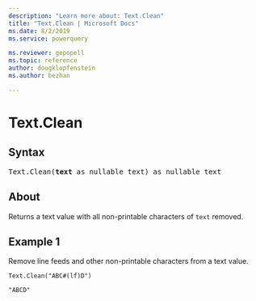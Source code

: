 ```yaml
---
description: "Learn more about: Text.Clean"
title: "Text.Clean | Microsoft Docs"
ms.date: 8/2/2019
ms.service: powerquery

ms.reviewer: gepopell
ms.topic: reference
author: dougklopfenstein
ms.author: bezhan

---
```

# Text.Clean

## Syntax

<pre>
Text.Clean(<b>text</b> as nullable text) as nullable text
</pre>
  
## About  
Returns a text value with all non-printable characters of `text` removed.

## Example 1
Remove line feeds and other non-printable characters from a text value.

```powerquery-m
Text.Clean("ABC#(lf)D")
```

`"ABCD"`
